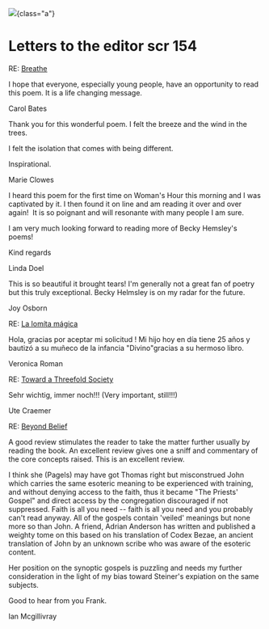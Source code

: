 ![](goya-letter.jpg){class="a"}

# Letters to the editor scr 154

RE: [Breathe ](https://southerncrossreview.org/141/hemsley-breathe.html)

I hope that everyone, especially young people, have an opportunity to
read this poem. It is a life changing message.

Carol Bates

Thank you for this wonderful poem. I felt the breeze and the wind in the
trees.

I felt the isolation that comes with being different.

Inspirational.

Marie Clowes

I heard this poem for the first time on Woman\'s Hour this morning and I
was captivated by it. I then found it on line and am reading it over and
over again!  It is so poignant and will resonante with many people I am
sure.

I am very much looking forward to reading more of Becky Hemsley\'s
poems!

Kind regards

Linda Doel

This is so beautiful it brought tears! I'm generally not a great fan of
poetry but this truly exceptional. Becky Helmsley is on my radar for the
future.

Joy Osborn

RE: [La lomíta mágica ](https://www.antroposofica.com.ar/productos/la-lomita-magica-frank-thomas-smith/)

Hola, gracias por aceptar mi solicitud ! Mi hijo hoy en día tiene 25
años y bautizó a su muñeco de la infancia \"Divino\"gracias a su hermoso
libro.

Veronica Roman

RE: [Toward a Threefold Society](https://southerncrossreview.org/154/basic-issues-introduction.html)

Sehr wichtig, immer noch!!! (Very important, still!!!)

Ute Craemer

RE: [Beyond Belief](https://southerncrossreview.org/153/pagels-beyond-belief.html)

A good review stimulates the reader to take the matter further usually
by reading the book. An excellent review gives one a sniff and
commentary of the core concepts raised. This is an excellent review.

I think she (Pagels) may have got Thomas right but misconstrued John
which carries the same esoteric meaning to be experienced with training,
and without denying access to the faith, thus it became "The Priests'
Gospel" and direct access by the congregation discouraged if not
suppressed. Faith is all you need -- faith is all you need and you
probably can't read anyway. All of the gospels contain 'veiled' meanings
but none more so than John. A friend, Adrian Anderson has written and
published a weighty tome on this based on his translation of Codex
Bezae, an ancient translation of John by an unknown scribe who was aware
of the esoteric content.

Her position on the synoptic gospels is puzzling and needs my further
consideration in the light of my bias toward Steiner's expiation on the
same subjects.

Good to hear from you Frank.

Ian Mcgillivray
